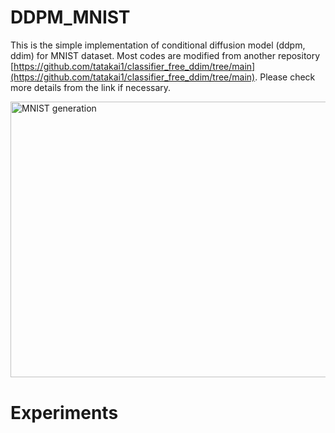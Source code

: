 # DDPM_MNIST

This is the simple implementation of conditional diffusion model (ddpm, ddim) for MNIST dataset. Most codes are modified from another repository [https://github.com/tatakai1/classifier_free_ddim/tree/main](https://github.com/tatakai1/classifier_free_ddim/tree/main). Please check more details from the link if necessary.

<img src="figures/framework.png" alt="MNIST generation" width="901.8" height="441.45">


# Experiments
